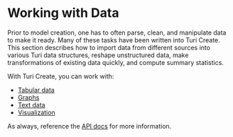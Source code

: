 # Working with Data

Prior to model creation, one has to often parse, clean, and manipulate
data to make it ready. Many of these tasks have been written into Turi
Create. This section describes how to import data from different sources
into various Turi data structures, reshape unstructured data, make
transformations of existing data quickly, and compute summary
statistics.

With Turi Create, you can work with:
- [Tabular data](xframe-intro.md)
- [Graphs](../sgraph/sgraph.md)
- [Text data](../text/analysis.md)
- [Visualization](../vis/README.md)

As always, reference the [API
docs](https://apple.github.io/turicreate/docs/api/turicreate.data_structures.html)
for more information.


